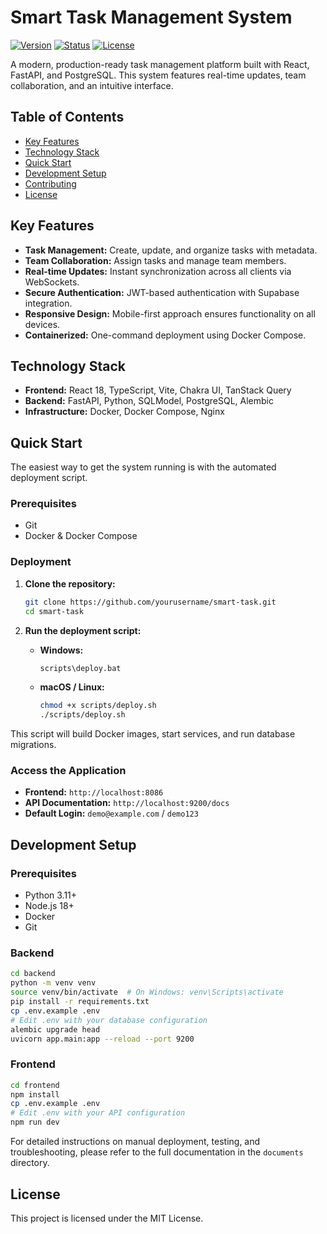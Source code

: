 # Smart Task Management System

[![Version](https://img.shields.io/badge/version-4.0-blue)](https://img.shields.io/badge/version-4.0-blue)
[![Status](https://img.shields.io/badge/status-production--ready-green)](https://img.shields.io/badge/status-production--ready-green)
[![License](https://img.shields.io/badge/license-MIT-blue)](https://img.shields.io/badge/license-MIT-blue)

A modern, production-ready task management platform built with React, FastAPI, and PostgreSQL. This system features real-time updates, team collaboration, and an intuitive interface.

## Table of Contents
*   [Key Features](#key-features)
*   [Technology Stack](#technology-stack)
*   [Quick Start](#quick-start)
*   [Development Setup](#development-setup)
*   [Contributing](#contributing)
*   [License](#license)

## Key Features
*   **Task Management:** Create, update, and organize tasks with metadata.
*   **Team Collaboration:** Assign tasks and manage team members.
*   **Real-time Updates:** Instant synchronization across all clients via WebSockets.
*   **Secure Authentication:** JWT-based authentication with Supabase integration.
*   **Responsive Design:** Mobile-first approach ensures functionality on all devices.
*   **Containerized:** One-command deployment using Docker Compose.

## Technology Stack
*   **Frontend:** React 18, TypeScript, Vite, Chakra UI, TanStack Query
*   **Backend:** FastAPI, Python, SQLModel, PostgreSQL, Alembic
*   **Infrastructure:** Docker, Docker Compose, Nginx

## Quick Start
The easiest way to get the system running is with the automated deployment script.

### Prerequisites
*   Git
*   Docker & Docker Compose

### Deployment
1.  **Clone the repository:**
    ```bash
    git clone https://github.com/yourusername/smart-task.git
    cd smart-task
    ```

2.  **Run the deployment script:**
    *   **Windows:**
        ```bash
        scripts\deploy.bat
        ```
    *   **macOS / Linux:**
        ```bash
        chmod +x scripts/deploy.sh
        ./scripts/deploy.sh
        ```

This script will build Docker images, start services, and run database migrations.

### Access the Application
*   **Frontend:** `http://localhost:8086`
*   **API Documentation:** `http://localhost:9200/docs`
*   **Default Login:** `demo@example.com` / `demo123`

## Development Setup

### Prerequisites
*   Python 3.11+
*   Node.js 18+
*   Docker
*   Git

### Backend
```bash
cd backend
python -m venv venv
source venv/bin/activate  # On Windows: venv\Scripts\activate
pip install -r requirements.txt
cp .env.example .env 
# Edit .env with your database configuration
alembic upgrade head
uvicorn app.main:app --reload --port 9200
```

### Frontend
```bash
cd frontend
npm install
cp .env.example .env
# Edit .env with your API configuration
npm run dev
```

For detailed instructions on manual deployment, testing, and troubleshooting, please refer to the full documentation in the `documents` directory.

## License
This project is licensed under the MIT License.